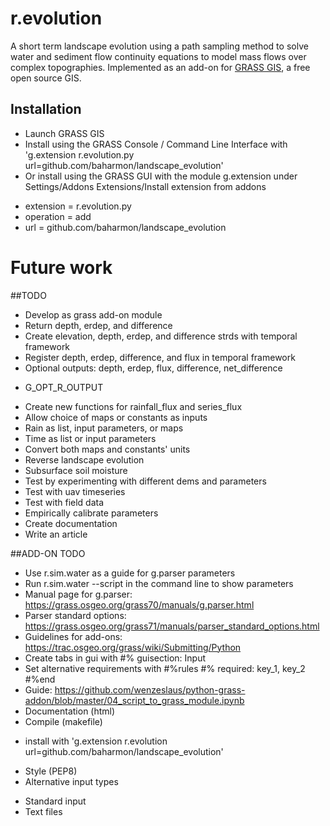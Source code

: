# r.evolution
A short term landscape evolution using a path sampling method to solve water and sediment flow continuity equations to model mass flows over complex topographies.
Implemented as an add-on for [GRASS GIS](https://grass.osgeo.org/), a free open source GIS.

## Installation
* Launch GRASS GIS
* Install using the GRASS Console / Command Line Interface with 'g.extension r.evolution.py url=github.com/baharmon/landscape_evolution'
* Or install using the GRASS GUI with the module g.extension under Settings/Addons Extensions/Install extension from addons
- extension = r.evolution.py
- operation = add
- url = github.com/baharmon/landscape_evolution

# Future work
##TODO
* Develop as grass add-on module
* Return depth, erdep, and difference
* Create elevation, depth, erdep, and difference strds with temporal framework
* Register depth, erdep, difference, and flux in temporal framework
* Optional outputs: depth, erdep, flux, difference, net_difference
- G_OPT_R_OUTPUT
* Create new functions for rainfall_flux and series_flux
* Allow choice of maps or constants as inputs
* Rain as list, input parameters, or maps
* Time as list or input parameters
* Convert both maps and constants' units
* Reverse landscape evolution
* Subsurface soil moisture
* Test by experimenting with different dems and parameters
* Test with uav timeseries
* Test with field data
* Empirically calibrate parameters
* Create documentation
* Write an article

##ADD-ON TODO
* Use r.sim.water as a guide for g.parser parameters
* Run r.sim.water --script in the command line to show parameters
* Manual page for g.parser: https://grass.osgeo.org/grass70/manuals/g.parser.html
* Parser standard options: https://grass.osgeo.org/grass71/manuals/parser_standard_options.html
* Guidelines for add-ons: https://trac.osgeo.org/grass/wiki/Submitting/Python
* Create tabs in gui with #% guisection: Input
* Set alternative requirements with  #%rules #% required: key_1, key_2 #%end
* Guide: https://github.com/wenzeslaus/python-grass-addon/blob/master/04_script_to_grass_module.ipynb
* Documentation (html)
* Compile (makefile)
- install with 'g.extension r.evolution url=github.com/baharmon/landscape_evolution'
* Style (PEP8)
* Alternative input types
- Standard input
- Text files
